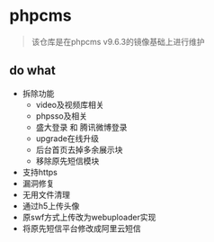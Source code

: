 # phpcms
> 该仓库是在phpcms v9.6.3的镜像基础上进行维护

## do what
* 拆除功能
    * video及视频库相关
    * phpsso及相关
    * 盛大登录 和 腾讯微博登录
    * upgrade在线升级
    * 后台首页去掉多余展示块
    * 移除原先短信模块
* 支持https
* 漏洞修复
* 无用文件清理
* 通过h5上传头像
* 原swf方式上传改为webuploader实现
* 将原先短信平台修改成阿里云短信
